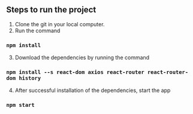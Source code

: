 ## Steps to run the project

1. Clone the git in your local computer.
2. Run the command 

### `npm install`

3. Download the dependencies by running the command

### `npm install --s react-dom axios react-router react-router-dom history`

4. After successful installation of the dependencies, start the app

### `npm start`
